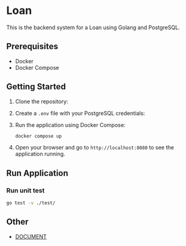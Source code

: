# Loan

This is the backend system for a Loan using Golang and PostgreSQL.

## Prerequisites

- Docker
- Docker Compose

## Getting Started

1. Clone the repository:

2. Create a `.env` file with your PostgreSQL credentials:

3. Run the application using Docker Compose:

    ```bash
    docker compose up
    ```

4. Open your browser and go to `http://localhost:8080` to see the application running.

## Run Application

### Run unit test

```bash
go test -v ./test/
```

## Other

- [DOCUMENT](DOCUMENT.md)
